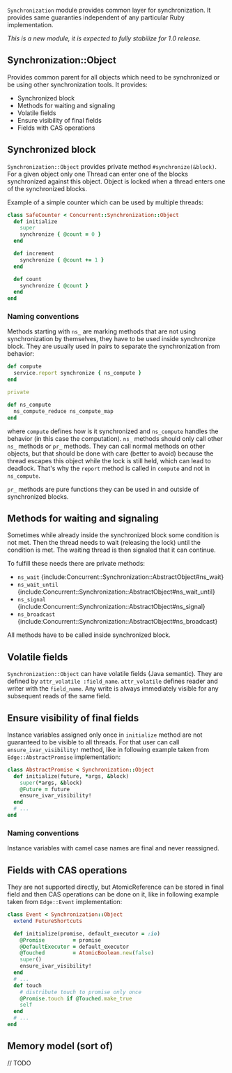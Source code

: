 `Synchronization` module provides common layer for synchronization. It provides same guaranties independent of any particular Ruby implementation.

*This is a new module, it is expected to fully stabilize for 1.0 release.*

## Synchronization::Object

Provides common parent for all objects which need to be synchronized or be using other synchronization tools. It provides:

-   Synchronized block
-   Methods for waiting and signaling 
-   Volatile fields
-   Ensure visibility of final fields
-   Fields with CAS operations

## Synchronized block

`Synchronization::Object` provides private method `#synchronize(&block)`. For a given object only one Thread can enter one of the blocks synchronized against this object. Object is locked when a thread enters one of the synchronized blocks.

Example of a simple counter which can be used by multiple threads:

```ruby
class SafeCounter < Concurrent::Synchronization::Object
  def initialize
    super
    synchronize { @count = 0 }
  end

  def increment
    synchronize { @count += 1 }
  end

  def count
    synchronize { @count }
  end
end
```

### Naming conventions

Methods starting with `ns_` are marking methods that are not using synchronization by themselves, they have to be used inside synchronize block. They are usually used in pairs to separate the synchronization from behavior:

```ruby
def compute
  service.report synchronize { ns_compute }
end

private

def ns_compute
  ns_compute_reduce ns_compute_map
end
``` 
where `compute` defines how is it synchronized and `ns_compute` handles the behavior (in this case the computation). `ns_` methods should only call other `ns_` methods or `pr_` methods. They can call normal methods on other objects, but that should be done with care (better to avoid) because the thread escapes this object while the lock is still held, which can lead to deadlock. That's why the `report` method is called in `compute` and not in `ns_compute`.

`pr_` methods are pure functions they can be used in and outside of synchronized blocks.

## Methods for waiting and signaling

Sometimes while already inside the synchronized block some condition is not met. Then the thread needs to wait (releasing the lock) until the condition is met. The waiting thread is then signaled that it can continue.

To fulfill these needs there are private methods:

-   `ns_wait` {include:Concurrent::Synchronization::AbstractObject#ns_wait}
-   `ns_wait_until` {include:Concurrent::Synchronization::AbstractObject#ns_wait_until}
-   `ns_signal` {include:Concurrent::Synchronization::AbstractObject#ns_signal}
-   `ns_broadcast` {include:Concurrent::Synchronization::AbstractObject#ns_broadcast}

All methods have to be called inside synchronized block.

## Volatile fields

`Synchronization::Object` can have volatile fields (Java semantic). They are defined by `attr_volatile :field_name`. `attr_volatile` defines reader and writer with the `field_name`. Any write is always immediately visible for any subsequent reads of the same field. 

## Ensure visibility of final fields

Instance variables assigned only once in `initialize` method are not guaranteed to be visible to all threads. For that user can call `ensure_ivar_visibility!` method, like in following example taken from `Edge::AbstractPromise` implementation:

```ruby
class AbstractPromise < Synchronization::Object
  def initialize(future, *args, &block)
    super(*args, &block)
    @Future = future
    ensure_ivar_visibility!
  end
  # ...
end  
```

###  Naming conventions

Instance variables with camel case names are final and never reassigned.

## Fields with CAS operations

They are not supported directly, but AtomicReference can be stored in final field and then CAS operations can be done on it, like in following example taken from `Edge::Event` implementation:

```ruby
class Event < Synchronization::Object
  extend FutureShortcuts

  def initialize(promise, default_executor = :io)
    @Promise         = promise
    @DefaultExecutor = default_executor
    @Touched         = AtomicBoolean.new(false)
    super()
    ensure_ivar_visibility!
  end
  # ...
  def touch
    # distribute touch to promise only once
    @Promise.touch if @Touched.make_true
    self
  end
  # ...
end  
```

## Memory model (sort of)

// TODO

